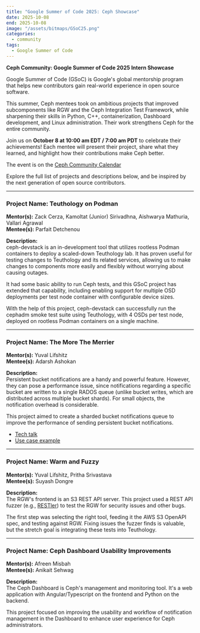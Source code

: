 ```yaml
---
title: "Google Summer of Code 2025: Ceph Showcase"
date: 2025-10-08
end: 2025-10-08
image: "/assets/bitmaps/GSoC25.png"
categories:
  - community
tags:
  - Google Summer of Code
---
```

<p><strong>
Ceph Community: Google Summer of Code 2025 Intern Showcase
</strong></p>

Google Summer of Code (GSoC) is Google's global mentorship program that helps new contributors gain real-world experience in open source software.

This summer, Ceph mentees took on ambitious projects that improved subcomponents like RGW and the Ceph Integration Test Framework, while sharpening their skills in Python, C++, containerization, Dashboard development, and Linux administration. Their work strengthens Ceph for the entire community.

Join us on **October 8 at 10:00 am EDT / 7:00 am PDT** to celebrate their achievements! Each mentee will present their project, share what they learned, and highlight how their contributions make Ceph better.

The event is on the [Ceph Community Calendar](https://calendar.google.com/calendar/embed?src=9ts9c7lt7u1vic2ijvvqqlfpo0%40group.calendar.google.com&ctz=America%2FChicago)

Explore the full list of projects and descriptions below, and be inspired by the next generation of open source contributors.

---

### Project Name: Teuthology on Podman  
**Mentor(s):** Zack Cerza, Kamoltat (Junior) Sirivadhna, Aishwarya Mathuria, Vallari Agrawal  
**Mentee(s):** Parfait Detchenou  

**Description:**  
ceph-devstack is an in-development tool that utilizes rootless Podman containers to deploy a scaled-down Teuthology lab. It has proven useful for testing changes to Teuthology and its related services, allowing us to make changes to components more easily and flexibly without worrying about causing outages.  

It had some basic ability to run Ceph tests, and this GSoC project has extended that capability, including enabling support for multiple OSD deployments per test node container with configurable device sizes.

With the help of this project, ceph-devstack can successfully run the cephadm smoke test suite using Teuthology, with 4 OSDs per test node, deployed on rootless Podman containers on a single machine.

---

### Project Name: The More The Merrier  
**Mentor(s):** Yuval Lifshitz  
**Mentee(s):** Adarsh Ashokan  

**Description:**  
Persistent bucket notifications are a handy and powerful feature. However, they can pose a performance issue, since notifications regarding a specific bucket are written to a single RADOS queue (unlike bucket writes, which are distributed across multiple bucket shards). For small objects, the notification overhead is considerable.  

This project aimed to create a sharded bucket notifications queue to improve the performance of sending persistent bucket notifications.  

- [Tech talk](https://www.youtube.com/watch?v=57Ejl6R-L20)  
- [Use case example](https://www.youtube.com/watch?v=57Ejl6R-L20)  

---

### Project Name: Warm and Fuzzy  
**Mentor(s):** Yuval Lifshitz, Pritha Srivastava  
**Mentee(s):** Suyash Dongre  

**Description:**  
The RGW's frontend is an S3 REST API server. This project used a REST API fuzzer (e.g., [RESTler](https://github.com/microsoft/restler-fuzzer)) to test the RGW for security issues and other bugs.  

The first step was selecting the right tool, feeding it the AWS S3 OpenAPI spec, and testing against RGW. Fixing issues the fuzzer finds is valuable, but the stretch goal is integrating these tests into Teuthology.

---

### Project Name: Ceph Dashboard Usability Improvements  
**Mentor(s):** Afreen Misbah  
**Mentee(s):** Anikait Sehwag  

**Description:**  
The Ceph Dashboard is Ceph's management and monitoring tool. It's a web application with Angular/Typescript on the frontend and Python on the backend.  

This project focused on improving the usability and workflow of notification management in the Dashboard to enhance user experience for Ceph administrators.
